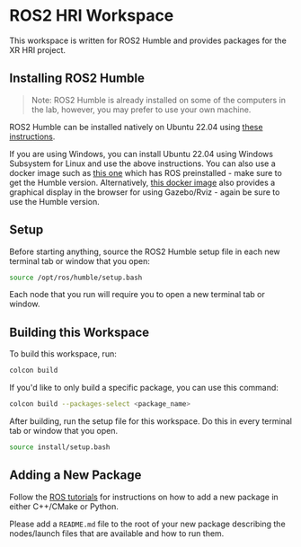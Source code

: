 # ROS2 HRI Workspace

This workspace is written for ROS2 Humble and provides packages for the XR HRI project.

## Installing ROS2 Humble

> Note: ROS2 Humble is already installed on some of the computers in the lab, however, you may prefer to use your own machine.

ROS2 Humble can be installed natively on Ubuntu 22.04 using [these instructions](https://docs.ros.org/en/humble/Installation/Ubuntu-Install-Debians.html).

If you are using Windows, you can install Ubuntu 22.04 using Windows Subsystem for Linux and use the above instructions. You can also use a docker image such as [this one](https://hub.docker.com/_/ros) which has ROS preinstalled - make sure to get the Humble version. Alternatively, [this docker image](https://hub.docker.com/r/tiryoh/ros2-desktop-vnc) also provides a graphical display in the browser for using Gazebo/Rviz - again be sure to use the Humble version.

## Setup

Before starting anything, source the ROS2 Humble setup file in each new terminal tab or window that you open:

```bash
source /opt/ros/humble/setup.bash
```

Each node that you run will require you to open a new terminal tab or window.

## Building this Workspace

To build this workspace, run:

```bash
colcon build
```

If you'd like to only build a specific package, you can use this command:

```bash
colcon build --packages-select <package_name>
```

After building, run the setup file for this workspace. Do this in every terminal tab or window that you open.

```bash
source install/setup.bash
```

## Adding a New Package

Follow the [ROS tutorials](https://docs.ros.org/en/humble/Tutorials/Beginner-Client-Libraries/Creating-Your-First-ROS2-Package.html) for instructions on how to add a new package in either C++/CMake or Python.

Please add a `README.md` file to the root of your new package describing the nodes/launch files that are available and how to run them.